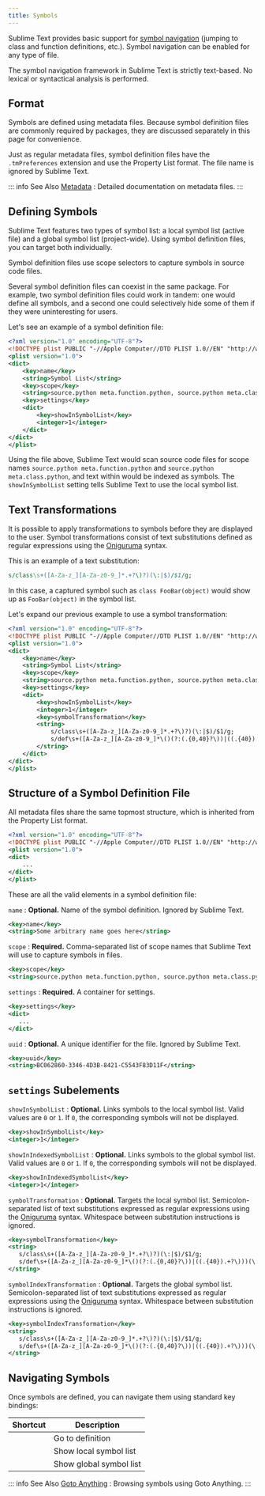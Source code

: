 ```yaml
---
title: Symbols
---
```


Sublime Text provides basic support
for [symbol navigation][symbol-navigation]
(jumping to class and function definitions, etc.).
Symbol navigation can be enabled
for any type of file.

The symbol navigation framework in Sublime Text
is strictly text-based.
No lexical or syntactical analysis is performed.

[symbol-navigation]: /guide/usage/file-management/navigation.md#goto-anything-operators

## Format

Symbols are defined using metadata files.
Because symbol definition files
are commonly required by packages,
they are discussed separately in this page
for convenience.

Just as regular metadata files,
symbol definition files
have the `.tmPreferences` extension
and use the Property List format.
The file name is ignored by Sublime Text.

::: info See Also
[Metadata](./metadata.md)
: Detailed documentation on metadata files.
:::


## Defining Symbols

Sublime Text features two types of symbol list:
a local symbol list (active file)
and a global symbol list (project-wide).
Using symbol definition files,
you can target both individually.

Symbol definition files use scope selectors
to capture symbols in source code files.

Several symbol definition files can coexist
in the same package.
For example, two symbol definition files
could work in tandem:
one would define all symbols,
and a second one
could selectively hide some of them
if they were uninteresting for users.

Let's see an example
of a symbol definition file:

```xml {7-8,11-12}
<?xml version="1.0" encoding="UTF-8"?>
<!DOCTYPE plist PUBLIC "-//Apple Computer//DTD PLIST 1.0//EN" "http://www.apple.com/DTDs/PropertyList-1.0.dtd">
<plist version="1.0">
<dict>
    <key>name</key>
    <string>Symbol List</string>
    <key>scope</key>
    <string>source.python meta.function.python, source.python meta.class.python</string>
    <key>settings</key>
    <dict>
        <key>showInSymbolList</key>
        <integer>1</integer>
    </dict>
</dict>
</plist>
```

Using the file above,
Sublime Text would scan source code files
for scope names `source.python meta.function.python`
and `source.python meta.class.python`,
and text within would be indexed
as symbols.
The `showInSymbolList` setting tells
Sublime Text to use
the local symbol list.


## Text Transformations

It is possible
to apply transformations to symbols
before they are displayed to the user.
Symbol transformations consist of text substitutions
defined as regular expressions
using the [Oniguruma][] syntax.

This is an example of a text substitution:

```perl
s/class\s+([A-Za-z_][A-Za-z0-9_]*.+?\)?)(\:|$)/$1/g;
```

In this case, a captured symbol such as `class FooBar(object)`
would show up as `FooBar(object)`
in the symbol list.

Let's expand our previous example
to use a symbol transformation:


```xml {15-16}
<?xml version="1.0" encoding="UTF-8"?>
<!DOCTYPE plist PUBLIC "-//Apple Computer//DTD PLIST 1.0//EN" "http://www.apple.com/DTDs/PropertyList-1.0.dtd">
<plist version="1.0">
<dict>
    <key>name</key>
    <string>Symbol List</string>
    <key>scope</key>
    <string>source.python meta.function.python, source.python meta.class.python</string>
    <key>settings</key>
    <dict>
        <key>showInSymbolList</key>
        <integer>1</integer>
        <key>symbolTransformation</key>
        <string>
            s/class\s+([A-Za-z_][A-Za-z0-9_]*.+?\)?)(\:|$)/$1/g;
            s/def\s+([A-Za-z_][A-Za-z0-9_]*\()(?:(.{0,40}?\))|((.{40}).+?\)))(\:)/$1(?2:$2)(?3:$4…\))/g;
        </string>
    </dict>
</dict>
</plist>
```


## Structure of a Symbol Definition File

All metadata files
share the same topmost structure,
which is inherited from the Property List format.


```xml
<?xml version="1.0" encoding="UTF-8"?>
<!DOCTYPE plist PUBLIC "-//Apple Computer//DTD PLIST 1.0//EN" "http://www.apple.com/DTDs/PropertyList-1.0.dtd">
<plist version="1.0">
<dict>
    ...
</dict>
</plist>
```

These are all the valid elements
in a symbol definition file:

`name`
: **Optional.**
  Name of the symbol definition. Ignored by Sublime Text.

  ```xml
  <key>name</key>
  <string>Some arbitrary name goes here</string>
  ```

`scope`
: **Required.**
   Comma-separated list of scope names
  that Sublime Text will use
  to capture symbols in files.

  ```xml
  <key>scope</key>
  <string>source.python meta.function.python, source.python meta.class.python</string>
  ```

`settings`
: **Required.**
  A container for settings.

  ```xml
  <key>settings</key>
  <dict>
     ...
  </dict>
  ```

`uuid`
: **Optional.**
  A unique identifier for the file.
  Ignored by Sublime Text.

  ```xml
  <key>uuid</key>
  <string>BC062860-3346-4D3B-8421-C5543F83D11F</string>
  ```


## `settings` Subelements

`showInSymbolList`
: **Optional.**
  Links symbols to the local symbol list.
  Valid values are `0` or `1`.
  If `0`,
  the corresponding symbols
  will not be displayed.

   ```xml
   <key>showInSymbolList</key>
   <integer>1</integer>
   ```

`showInIndexedSymbolList`
: **Optional.**
  Links symbols to the global symbol list.
  Valid values are `0` or `1`.
  If `0`,
  the corresponding symbols
  will not be displayed.

   ```xml
   <key>showInIndexedSymbolList</key>
   <integer>1</integer>
   ```

`symbolTransformation`
: **Optional.**
  Targets the local symbol list.
  Semicolon-separated list of text substitutions
  expressed as regular expressions
  using the [Oniguruma][] syntax.
  Whitespace between substitution instructions
  is ignored.


   ```xml
   <key>symbolTransformation</key>
   <string>
      s/class\s+([A-Za-z_][A-Za-z0-9_]*.+?\)?)(\:|$)/$1/g;
      s/def\s+([A-Za-z_][A-Za-z0-9_]*\()(?:(.{0,40}?\))|((.{40}).+?\)))(\:)/$1(?2:$2)(?3:$4…\))/g;
   </string>
   ```

`symbolIndexTransformation`
: **Optional.**
  Targets the global symbol list.
  Semicolon-separated list of text substitutions
  expressed as regular expressions
  using the [Oniguruma][] syntax.
  Whitespace between substitution instructions
  is ignored.

   ```xml
   <key>symbolIndexTransformation</key>
   <string>
      s/class\s+([A-Za-z_][A-Za-z0-9_]*.+?\)?)(\:|$)/$1/g;
      s/def\s+([A-Za-z_][A-Za-z0-9_]*\()(?:(.{0,40}?\))|((.{40}).+?\)))(\:)/$1(?2:$2)(?3:$4…\))/g;
   </string>
   ```

[Oniguruma]: https://github.com/kkos/oniguruma/blob/master/doc/RE

<!-- TODO: Are there more settings/options? -->

## Navigating Symbols

Once symbols are defined,
you can navigate them
using standard key bindings:

| Shortcut                 | Description             |
| ------------------------ | ----------------------- |
| <Key k="f12" />          | Go to definition        |
| <Key k="ctrl+r" />       | Show local symbol list  |
| <Key k="ctrl+shift+r" /> | Show global symbol list |

::: info See Also
[Goto Anything](/guide/usage/file-management/navigation.md#goto-anything)
: Browsing symbols using Goto Anything.
:::
